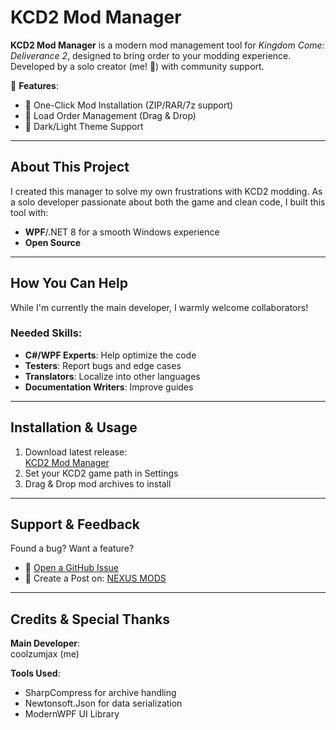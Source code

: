 # KCD2 Mod Manager

**KCD2 Mod Manager** is a modern mod management tool for *Kingdom Come: Deliverance 2*, designed to bring order to your modding experience. Developed by a solo creator (me! 👋) with community support.

🌟 **Features**:
- 🚀 One-Click Mod Installation (ZIP/RAR/7z support)
- 🧩 Load Order Management (Drag & Drop)
- 🎨 Dark/Light Theme Support

---

## About This Project
I created this manager to solve my own frustrations with KCD2 modding. As a solo developer passionate about both the game and clean code, I built this tool with:
- **WPF**/.NET 8 for a smooth Windows experience
- **Open Source**

---

## How You Can Help
While I'm currently the main developer, I warmly welcome collaborators!

### Needed Skills:
- **C#/WPF Experts**: Help optimize the code
- **Testers**: Report bugs and edge cases
- **Translators**: Localize into other languages
- **Documentation Writers**: Improve guides

---

## Installation & Usage
1. Download latest release:  
   [KCD2 Mod Manager](https://www.nexusmods.com/kingdomcomedeliverance2/mods/187?tab=files)
2. Set your KCD2 game path in Settings
3. Drag & Drop mod archives to install

---

## Support & Feedback
Found a bug? Want a feature?  
- 🐞 [Open a GitHub Issue](https://github.com/KCD2ModManager/KCD2-Mod-Manager/issues)
- 💬 Create a Post on: [NEXUS MODS](https://www.nexusmods.com/kingdomcomedeliverance2/mods/187?tab=posts)

---

## Credits & Special Thanks
**Main Developer**:  
coolzumjax (me)

**Tools Used**:  
- SharpCompress for archive handling
- Newtonsoft.Json for data serialization
- ModernWPF UI Library
